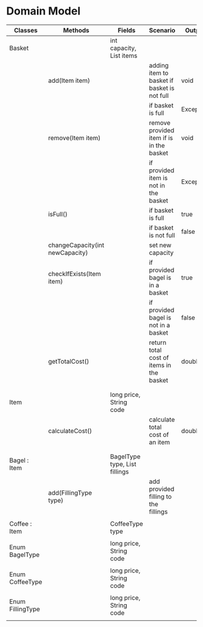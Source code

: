# Domain Model

| Classes          | Methods                         | Fields                                     | Scenario                                    | Output    |
|------------------|---------------------------------|--------------------------------------------|---------------------------------------------|-----------|
| Basket           |                                 | int capacity, List<Item> items             |                                             |           |
|                  | add(Item item)                  |                                            | adding item to basket if basket is not full | void      |
|                  |                                 |                                            | if basket is full                           | Exception |
|                  | remove(Item item)               |                                            | remove provided item if is in the basket    | void      |
|                  |                                 |                                            | if provided item is not in the basket       | Exception |
|                  | isFull()                        |                                            | if basket is full                           | true      |
|                  |                                 |                                            | if basket is not full                       | false     |
|                  | changeCapacity(int newCapacity) |                                            | set new capacity                            |           |
|                  | checkIfExists(Item item)        |                                            | if provided bagel is in a basket            | true      |
|                  |                                 |                                            | if provided bagel is not in a basket        | false     |
|                  | getTotalCost()                  |                                            | return total cost of items in the basket    | double    |
|                  |                                 |                                            |                                             |           |
|                  |                                 |                                            |                                             |           |
| Item             |                                 | long price, String code                    |                                             |           |
|                  | calculateCost()                 |                                            | calculate total cost of an item             | double    |
|                  |                                 |                                            |                                             |           |
|                  |                                 |                                            |                                             |           |
| Bagel : Item     |                                 | BagelType type, List<FillingType> fillings |                                             |           |
|                  | add(FillingType type)           |                                            | add provided filling to the fillings        |           |
|                  |                                 |                                            |                                             |           |
| Coffee : Item    |                                 | CoffeeType type                            |                                             |           |
|                  |                                 |                                            |                                             |           |
| Enum BagelType   |                                 | long price, String code                    |                                             |           |
|                  |                                 |                                            |                                             |           |
| Enum CoffeeType  |                                 | long price, String code                    |                                             |           |
|                  |                                 |                                            |                                             |           |
| Enum FillingType |                                 | long price, String code                    |                                             |           |
|                  |                                 |                                            |                                             |           |

